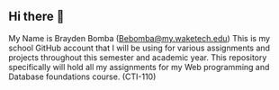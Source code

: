 ## Hi there 👋
My Name is Brayden Bomba (Bebomba@my.waketech.edu)
This is my school GitHub account that I will be using for various assignments and projects throughout this semester and academic year. 
This repository specifically will hold all my assignments for my Web programming and Database foundations course. (CTI-110) 
